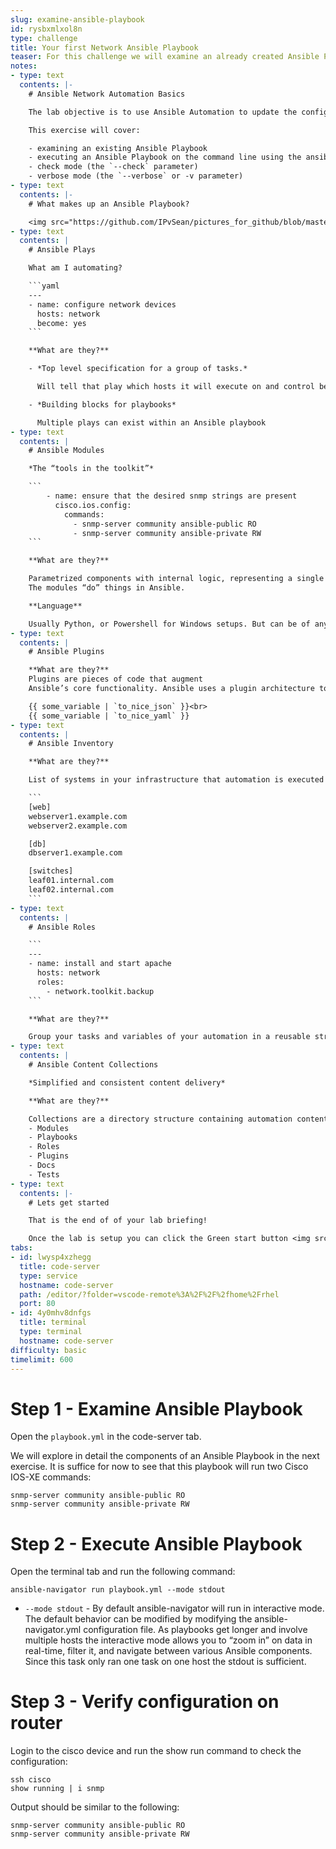 ```yaml
---
slug: examine-ansible-playbook
id: rysbxmlxol8n
type: challenge
title: Your first Network Ansible Playbook
teaser: For this challenge we will examine an already created Ansible Playbook
notes:
- type: text
  contents: |-
    # Ansible Network Automation Basics

    The lab objective is to use Ansible Automation to update the configuration of a Cisco CSR router. This exercise will not create an Ansible Playbook, but use an existing one that has been provided.

    This exercise will cover:

    - examining an existing Ansible Playbook
    - executing an Ansible Playbook on the command line using the ansible-navigator command
    - check mode (the `--check` parameter)
    - verbose mode (the `--verbose` or -v parameter)
- type: text
  contents: |-
    # What makes up an Ansible Playbook?

    <img src="https://github.com/IPvSean/pictures_for_github/blob/master/what_makes_up_playbook.png?raw=true">
- type: text
  contents: |
    # Ansible Plays

    What am I automating?

    ```yaml
    ---
    - name: configure network devices
      hosts: network
      become: yes
    ```

    **What are they?**

    - *Top level specification for a group of tasks.*

      Will tell that play which hosts it will execute on and control behavior such as fact gathering or privilege level.

    - *Building blocks for playbooks*

      Multiple plays can exist within an Ansible playbook
- type: text
  contents: |
    # Ansible Modules

    *The “tools in the toolkit”*

    ```
        - name: ensure that the desired snmp strings are present
          cisco.ios.config:
            commands:
              - snmp-server community ansible-public RO
              - snmp-server community ansible-private RW
    ```

    **What are they?**

    Parametrized components with internal logic, representing a single step to be done.
    The modules “do” things in Ansible.

    **Language**

    Usually Python, or Powershell for Windows setups. But can be of any language.
- type: text
  contents: |
    # Ansible Plugins

    **What are they?**
    Plugins are pieces of code that augment
    Ansible’s core functionality. Ansible uses a plugin architecture to enable a rich, flexible, and expandable feature set.

    {{ some_variable | `to_nice_json` }}<br>
    {{ some_variable | `to_nice_yaml` }}
- type: text
  contents: |
    # Ansible Inventory

    **What are they?**

    List of systems in your infrastructure that automation is executed against

    ```
    [web]
    webserver1.example.com
    webserver2.example.com

    [db]
    dbserver1.example.com

    [switches]
    leaf01.internal.com
    leaf02.internal.com
    ```
- type: text
  contents: |
    # Ansible Roles

    ```
    ---
    - name: install and start apache
      hosts: network
      roles:
        - network.toolkit.backup
    ```

    **What are they?**

    Group your tasks and variables of your automation in a reusable structure. Write roles once, and share them with others who have similar challenges in front of them.
- type: text
  contents: |
    # Ansible Content Collections

    *Simplified and consistent content delivery*

    **What are they?**

    Collections are a directory structure containing automation content such as:
    - Modules
    - Playbooks
    - Roles
    - Plugins
    - Docs
    - Tests
- type: text
  contents: |-
    # Lets get started

    That is the end of of your lab briefing!

    Once the lab is setup you can click the Green start button <img src="https://github.com/IPvSean/pictures_for_github/blob/master/start_button.png?raw=true" width="100px" align="left"> in the bottom right corner of this window.
tabs:
- id: lwysp4xzhegg
  title: code-server
  type: service
  hostname: code-server
  path: /editor/?folder=vscode-remote%3A%2F%2F%2fhome%2Frhel
  port: 80
- id: 4y0mhv8dnfgs
  title: terminal
  type: terminal
  hostname: code-server
difficulty: basic
timelimit: 600
---
```

Step 1 - Examine Ansible Playbook
===

Open the `playbook.yml` in the code-server tab.

We will explore in detail the components of an Ansible Playbook in the next exercise. It is suffice for now to see that this playbook will run two Cisco IOS-XE commands:

```
snmp-server community ansible-public RO
snmp-server community ansible-private RW
```

Step 2 - Execute Ansible Playbook
===
Open the terminal tab and run the following command:

```
ansible-navigator run playbook.yml --mode stdout
```


- `--mode stdout` - By default ansible-navigator will run in interactive mode. The default behavior can be modified by modifying the ansible-navigator.yml configuration file. As playbooks get longer and involve multiple hosts the interactive mode allows you to “zoom in” on data in real-time, filter it, and navigate between various Ansible components. Since this task only ran one task on one host the stdout is sufficient.

Step 3 - Verify configuration on router
===

Login to the cisco device and run the show run command to check the configuration:
```
ssh cisco
show running | i snmp
```
Output should be similar to the following:
```
snmp-server community ansible-public RO
snmp-server community ansible-private RW
```
